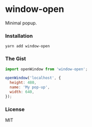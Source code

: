 # window-open

Minimal popup.

### Installation

```
yarn add window-open
```

### The Gist

```javascript
import openWindow from 'window-open';

openWindow('localhost', {
  height: 480,
  name: 'My pop-up',
  width: 640,
});
```

### License

MIT
